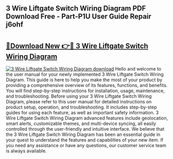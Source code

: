 ## 3 Wire Liftgate Switch Wiring Diagram PDF Download Free - Part-P1U User Guide Repair j6ohf

# <h2><a href="http://dfn7n5y.blite.top/?on=3+Wire+Liftgate+Switch+Wiring+Diagram">🔗Download New 👉🔴 3 Wire Liftgate Switch Wiring Diagram</a></h2>

[![3 Wire Liftgate Switch Wiring Diagram download](https://i.imgur.com/lujVjoI.png)](http://dfn7n5y.blite.top/?on=3+Wire+Liftgate+Switch+Wiring+Diagram)
Hello and welcome to the user manual for your newly implemented 3 Wire Liftgate Switch Wiring Diagram. This guide is here to help you make the most of your product by providing a comprehensive overview of its features, functions, and benefits. You will find step-by-step instructions for installation, usage, maintenance, and troubleshooting. Before using your 3 Wire Liftgate Switch Wiring Diagram, please refer to this user manual for detailed instructions on product setup, operation, and troubleshooting. It includes step-by-step guides for using each feature, as well as important safety information. 3 Wire Liftgate Switch Wiring Diagram advanced features include geolocation, smart alerts, customizable themes, and multi-device syncing, all easily controlled through the user-friendly and intuitive interface. We believe that the 3 Wire Liftgate Switch Wiring Diagram has been an essential guide in your quest to understand the features and capabilities of your new item. If you need any assistance or have any questions, our customer service team is always available.
